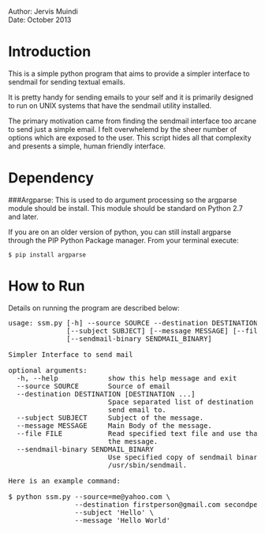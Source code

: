 Author: Jervis Muindi  
Date: October 2013

Introduction
============
This is a simple python program that aims to provide a simpler interface to sendmail
for sending textual emails. 

It is pretty handy for sending emails to your self and it is primarily designed to run on UNIX systems that have the sendmail utility installed. 

The primary motivation came from finding the sendmail interface too arcane to send just a simple email. 
I felt overwhelemd by the sheer number of options which are exposed to the user. This script hides
all that complexity and presents a simple, human friendly interface. 


Dependency
==========
###Argparse:
This is used to do argument processing so the argparse module should be install. This
module should be standard on Python 2.7 and later.

If you are on an older version of python, you can still install argparse through the PIP Python
Package manager. From your terminal execute:

`$ pip install argparse`

How to Run
===========
Details on running the program are described below: 

<pre>
usage: ssm.py [-h] --source SOURCE --destination DESTINATION [DESTINATION ...]
              [--subject SUBJECT] [--message MESSAGE] [--file FILE]
              [--sendmail-binary SENDMAIL_BINARY]

Simpler Interface to send mail

optional arguments:
  -h, --help            show this help message and exit
  --source SOURCE       Source of email
  --destination DESTINATION [DESTINATION ...]
                        Space separated list of destination email addresses to
                        send email to.
  --subject SUBJECT     Subject of the message.
  --message MESSAGE     Main Body of the message.
  --file FILE           Read specified text file and use that for the body of
                        the message.
  --sendmail-binary SENDMAIL_BINARY
                        Use specified copy of sendmail binary. Defaults to
                        /usr/sbin/sendmail.

Here is an example command:

$ python ssm.py --source=me@yahoo.com \
                --destination firstperson@gmail.com secondperson@gmail.com \
                --subject 'Hello' \
                --message 'Hello World'
</pre>
